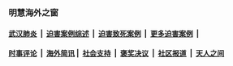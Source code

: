 
### 明慧海外之窗

####  [武汉肺炎](indexes/365.md?t=06230401) &nbsp;|&nbsp;  [迫害案例综述](indexes/328.md?t=06230401) &nbsp;|&nbsp; [迫害致死案例](indexes/277.md?t=06230401)  &nbsp;|&nbsp; [更多迫害案例](indexes/81.md?t=06230401)  &nbsp;|&nbsp; 
####  [时事评论](indexes/19.md?t=06230401) &nbsp;|&nbsp; [海外简讯](indexes/245.md?t=06230401)&nbsp;|&nbsp;  [社会支持](indexes/140.md?t=06230401) &nbsp;|&nbsp; [褒奖决议](indexes/282.md?t=06230401) &nbsp;|&nbsp; [社区报道](indexes/91.md?t=06230401)  &nbsp;|&nbsp; [天人之间](indexes/78.md?t=06230401) 

